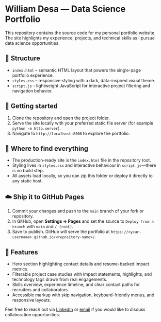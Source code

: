 # William Desa — Data Science Portfolio

This repository contains the source code for my personal portfolio website. The site highlights my
experience, projects, and technical skills as I pursue data science opportunities.

## 🧭 Structure

- `index.html` – semantic HTML layout that powers the single-page portfolio experience.
- `styles.css` – responsive styling with a dark, data-inspired visual theme.
- `script.js` – lightweight JavaScript for interactive project filtering and navigation behavior.

## 🚀 Getting started

1. Clone the repository and open the project folder.
2. Serve the site locally with your preferred static file server (for example `python -m http.server`).
3. Navigate to `http://localhost:8000` to explore the portfolio.

## 📂 Where to find everything

- The production-ready site is the `index.html` file in the repository root.
- Styling lives in `styles.css` and interactive behaviour in `script.js`—there is no build step.
- All assets load locally, so you can zip this folder or deploy it directly to any static host.

## ☁️ Ship it to GitHub Pages

1. Commit your changes and push to the `main` branch of your fork or repository.
2. In GitHub, open **Settings → Pages** and set the source to `Deploy from a branch` with `main` and `/ (root)`.
3. Save to publish. GitHub will serve the portfolio at `https://<your-username>.github.io/<repository-name>/`.

## 🌟 Features

- Hero section highlighting contact details and resume-backed impact metrics.
- Filterable project case studies with impact statements, highlights, and technology tags drawn from real engagements.
- Skills overview, experience timeline, and clear contact paths for recruiters and collaborators.
- Accessible markup with skip navigation, keyboard-friendly menus, and responsive layouts.

Feel free to reach out via [LinkedIn](https://www.linkedin.com/in/william-desa) or
[email](mailto:will@desa.info) if you would like to discuss collaboration opportunities.
